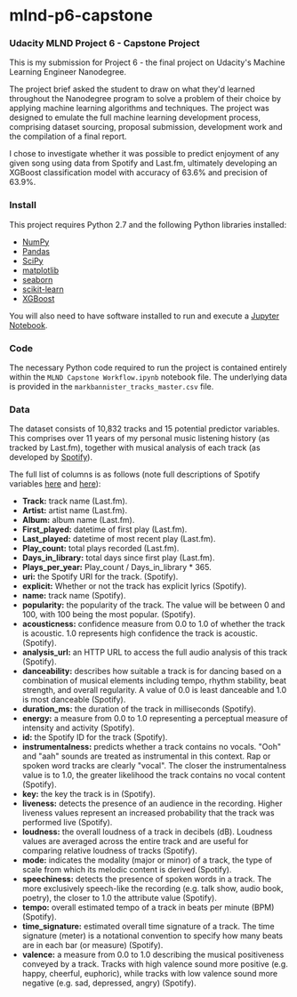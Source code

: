# mlnd-p6-capstone

### Udacity MLND Project 6 - Capstone Project

This is my submission for Project 6 - the final project on Udacity's Machine Learning Engineer Nanodegree.

The project brief asked the student to draw on what they'd learned throughout the Nanodegree program to solve a problem of their choice by applying machine learning algorithms and techniques. The project was designed to emulate the full machine learning development process, comprising dataset sourcing, proposal submission, development work and the compilation of a final report.

I chose to investigate whether it was possible to predict enjoyment of any given song using data from Spotify and Last.fm, ultimately developing an XGBoost classification model with accuracy of 63.6% and precision of 63.9%. 

### Install

This project requires Python 2.7 and the following Python libraries installed:
* [NumPy](http://www.numpy.org/)
* [Pandas](http://pandas.pydata.org/)
* [SciPy](https://www.scipy.org/)
* [matplotlib](https://matplotlib.org/)
* [seaborn](https://seaborn.pydata.org/)
* [scikit-learn](http://scikit-learn.org/stable/)
* [XGBoost](http://xgboost.readthedocs.io/en/latest/)

You will also need to have software installed to run and execute a [Jupyter Notebook](https://jupyter.org/).

### Code

The necessary Python code required to run the project is contained entirely within the `MLND Capstone Workflow.ipynb` notebook file. The underlying data is provided in the `markbannister_tracks_master.csv` file.

### Data

The dataset consists of 10,832 tracks and 15 potential predictor variables. This comprises over 11 years of my personal music listening history (as tracked by Last.fm), together with musical analysis of each track (as developed by [Spotify](https://developer.spotify.com/web-api/get-audio-features/)).

The full list of columns is as follows (note full descriptions of Spotify variables [here](https://developer.spotify.com/web-api/get-several-tracks/) and [here](https://developer.spotify.com/web-api/get-audio-features/)):

* **Track:** track name (Last.fm).
* **Artist:** artist name (Last.fm).
* **Album:** album name (Last.fm).
* **First_played:** datetime of first play (Last.fm).
* **Last_played:** datetime of most recent play (Last.fm).
* **Play_count:** total plays recorded (Last.fm).
* **Days_in_library:** total days since first play (Last.fm).
* **Plays_per_year:** Play_count / Days_in_library * 365.
* **uri:** the Spotify URI for the track. (Spotify).
* **explicit:** Whether or not the track has explicit lyrics (Spotify).
* **name:** track name (Spotify).
* **popularity:** the popularity of the track. The value will be between 0 and 100, with 100 being the most popular. (Spotify).
* **acousticness:** confidence measure from 0.0 to 1.0 of whether the track is acoustic. 1.0 represents high confidence the track is acoustic. (Spotify).
* **analysis_url:** an HTTP URL to access the full audio analysis of this track (Spotify).
* **danceability:** describes how suitable a track is for dancing based on a combination of musical elements including tempo, rhythm stability, beat strength, and overall regularity. A value of 0.0 is least danceable and 1.0 is most danceable (Spotify).
* **duration_ms:** the duration of the track in milliseconds (Spotify).
* **energy:** a measure from 0.0 to 1.0 representing a perceptual measure of intensity and activity (Spotify).
* **id:** the Spotify ID for the track (Spotify).
* **instrumentalness:** predicts whether a track contains no vocals. "Ooh" and "aah" sounds are treated as instrumental in this context. Rap or spoken word tracks are clearly "vocal". The closer the instrumentalness value is to 1.0, the greater likelihood the track contains no vocal content (Spotify).
* **key:** the key the track is in (Spotify).
* **liveness:** detects the presence of an audience in the recording. Higher liveness values represent an increased probability that the track was performed live (Spotify).
* **loudness:** the overall loudness of a track in decibels (dB). Loudness values are averaged across the entire track and are useful for comparing relative loudness of tracks (Spotify).
* **mode:** indicates the modality (major or minor) of a track, the type of scale from which its melodic content is derived (Spotify).
* **speechiness:** detects the presence of spoken words in a track. The more exclusively speech-like the recording (e.g. talk show, audio book, poetry), the closer to 1.0 the attribute value (Spotify).
* **tempo:** overall estimated tempo of a track in beats per minute (BPM) (Spotify).
* **time_signature:** estimated overall time signature of a track. The time signature (meter) is a notational convention to specify how many beats are in each bar (or measure) (Spotify).
* **valence:** a measure from 0.0 to 1.0 describing the musical positiveness conveyed by a track. Tracks with high valence sound more positive (e.g. happy, cheerful, euphoric), while tracks with low valence sound more negative (e.g. sad, depressed, angry) (Spotify).